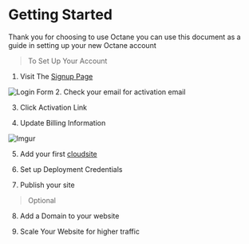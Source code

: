 Getting Started
============
Thank you for choosing to use Octane you can use this document as a guide in setting up your new Octane account

> To Set Up Your Account

1. Visit The [Signup Page](http://my.gearhost.com/Account/Signup)
 
![Login Form](http://i.imgur.com/v7lzijR.png)
2. Check your email for activation email
 
3. Click Activation Link
 
4. Update Billing Information
 
![Imgur](http://i.imgur.com/udNxxzb.png)
 
5. Add your first [cloudsite](http://my.gearhost.com/CloudSite)
 
6. Set up Deployment Credentials
 
7. Publish your site
 
> Optional
 
8. Add a Domain to your website
 
9. Scale Your Website for higher traffic
 
 
